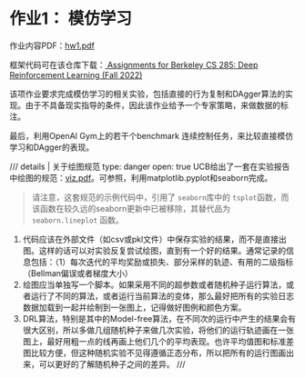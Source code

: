 # 作业1： 模仿学习

作业内容PDF：[hw1.pdf](https://rail.eecs.berkeley.edu/deeprlcourse/static/homeworks/hw1.pdf)

框架代码可在该仓库下载：[ Assignments for Berkeley CS 285: Deep Reinforcement Learning (Fall 2022) ](https://github.com/berkeleydeeprlcourse/homework_fall2022)

该项作业要求完成模仿学习的相关实验，包括直接的行为复制和DAgger算法的实现。由于不具备现实指导的条件，因此该作业给予一个专家策略，来做数据的标注。

最后，利用OpenAI Gym上的若干个benchmark 连续控制任务，来比较直接模仿学习和DAgger的表现。

/// details | 关于绘图规范
    type: danger
    open: true
UCB给出了一套在实验报告中绘图的规范：[viz.pdf](http://rail.eecs.berkeley.edu/deeprlcourse/static/misc/viz.pdf)。可参照，利用matplotlib.pyplot和seaborn完成。

> 请注意，这套规范的示例代码中，引用了 `seaborn`库中的 `tsplot`函数，而该函数在较久远的seaborn更新中已被移除，其替代品为 `seaborn.lineplot` 函数。

1. 代码应该在外部文件（如csv或pkl文件）中保存实验的结果，而不是直接出图。这样的话可以对实验反复尝试绘图，直到有一个好的结果。通常记录的信息包括：（1）每次迭代的平均奖励或损失、部分采样的轨迹、有用的二级指标（Bellman偏误或者梯度大小）
2. 绘图应当单独写一个脚本。如果采用不同的超参数或者随机种子运行算法，或者运行了不同的算法，或者运行当前算法的变体，那么最好把所有的实验日志数据加载到一起并绘制到一张图上，记得做好图例和颜色方案。
3. DRL算法，特别是其中的Model-free算法，在不同次的运行中产生的结果会有很大区别，所以多做几组随机种子来做几次实验，将他们的运行轨迹画在一张图上，最好用粗一点的线再画上他们几个的平均表现。也许平均值图和标准差图比较方便，但这种随机实验不见得遵循正态分布，所以把所有的运行图画出来，可以更好的了解随机种子之间的差异。
/// 